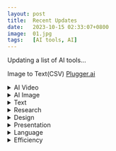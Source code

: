 ```yaml
---
layout: post
title:  Recent Updates
date:   2023-10-15 02:33:07+0800
image:  01.jpg
tags:   [AI tools, AI]
---
```

Updating a list of AI tools...

Image to Text(CSV) [Plugger.ai](https://www.plugger.ai/models/ocr-word-detection)

<details>
<summary><span class="tag">AI Video</span></summary>


**Script + Video**  
[Supercreator.ai](https://www.supercreator.ai)  

[Demo](https://app.supercreator.ai/home) #Demo #iOS #APP #Script #Video #!Desktop  

**Personalized Video**  
[tavus](https://www.tavus.io) #RequestDemo #API  

**Personalized Video**  
[Windsor](https://www.windsor.io) #RequestDemo  
</details>

<details>
<summary><span class="tag">AI Image</span></summary>


**Dream by WOMBO**  
[Dreamer](https://dream.ai)  

[Demo](https://dream.ai/create) #Demo #APP #Free #Plan  

**Wallpaper, Poster**  
[STOCKIMG.AI](https://stockimg.ai) #Demo #FreeTrail #Plan $19/month, $29/month  

**Stable Diffusion UI**  
[Github](https://github.com/AUTOMATIC1111/stable-diffusion-webui/)  
[Apple Sillicon Installation](https://github.com/AUTOMATIC1111/stable-diffusion-webui/wiki/Installation-on-Apple-Silicon)  

[Midjourney](https://www.midjourney.com) #Discord #Plan  
</details>


<details>
<summary><span class="tag">Text</span></summary>


[syllaby]()

[Notion]()

[ChatGPT]()

</details>

<details>
<summary><span class="tag">Research</span></summary>


[Bearly]()
[scholarcy]()
</details>

<details>
<summary><span class="tag">Design</span></summary>


[Looka]()
[Galileo]()
[uizard]()
</details>

<details>
<summary><span class="tag">Presentation</span></summary>


[SlidesAI]()
[MURF.AI]()
</details>

<details>
<summary><span class="tag">Language</span></summary>


[Whisper Memos]()
[sound.ful]()
[steno]()
</details>

<details>
<summary><span class="tag">Efficiency</span></summary>


[Nanonets]()
[lumen5]()
[jenni]()
</details>
